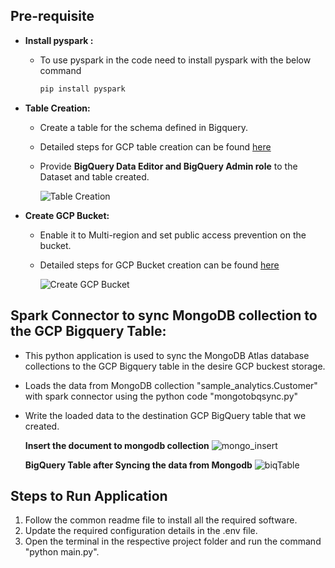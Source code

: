 ## Pre-requisite
- **Install pyspark :**
  * To use pyspark in the code need to install pyspark with the below command
     ```bash
     pip install pyspark
     ```
- **Table Creation:**
  * Create a table for the schema defined in Bigquery.
  * Detailed steps for GCP table creation can be found [here](https://cloud.google.com/bigquery/docs/tables)
  * Provide **BigQuery Data Editor and BigQuery Admin role** to the Dataset and table created.
  
    ![Table Creation](https://github.com/mongodb-partners/MongoDb-BigQuery-Workshops/assets/109083730/24d38411-a9ad-47e6-808c-237645f94fbd)

- **Create GCP Bucket:**
  * Enable it to Multi-region and set public access prevention on the bucket.
  * Detailed steps for GCP Bucket creation can be found [here](https://cloud.google.com/storage/docs/creating-buckets)
  
    ![Create GCP Bucket](https://github.com/mongodb-partners/MongoDb-BigQuery-Workshops/assets/109083730/ac0b96df-e37e-4b61-bcb4-86206f294a11)

## Spark Connector to sync MongoDB collection to the GCP Bigquery Table:
   * This python application is used to sync the MongoDB Atlas database collections to the GCP Bigquery table in the desire GCP buckest storage.
   * Loads the data from MongoDB collection "sample_analytics.Customer" with spark connector using the python code "mongotobqsync.py"
   * Write the loaded data to the destination GCP BigQuery table that we created.

     **Insert the document to mongodb collection**
     ![mongo_insert](https://github.com/mongodb-partners/MongoDb-BigQuery-Workshops/assets/109083730/e38df119-5c0c-4824-8fea-96ec03aa0771)

     **BigQuery Table after Syncing the data from Mongodb**
     ![biqTable](https://github.com/mongodb-partners/MongoDb-BigQuery-Workshops/assets/109083730/0cc0ca36-9f84-4c20-a4ea-09c30e891a42)

## Steps to Run Application
1. Follow the common readme file to install all the required software.
2. Update the required configuration details in the .env file.
3. Open the terminal in the respective project folder and run the command "python main.py".

  


